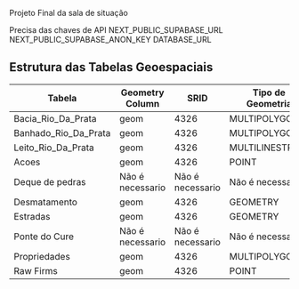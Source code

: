Projeto Final da sala de situação

Precisa das chaves de API
NEXT_PUBLIC_SUPABASE_URL
NEXT_PUBLIC_SUPABASE_ANON_KEY
DATABASE_URL



## Estrutura das Tabelas Geoespaciais

| Tabela                 | Geometry Column | SRID     | Tipo de Geometria  | Observação |
|------------------------|----------------|---------|-------------------|------------|
| Bacia_Rio_Da_Prata     | geom             | 4326    | MULTIPOLYGON     |            |
| Banhado_Rio_Da_Prata   | geom             | 4326    | MULTIPOLYGON     |            |
| Leito_Rio_Da_Prata     | geom             | 4326    | MULTILINESTRING  |            |
| Acoes                  | geom            | 4326    | POINT             | |
| Deque de pedras        | Não é necessario | Não é necessario | Não é necessario  | 
| Desmatamento           | geom         | 4326    | GEOMETRY         |              |
| Estradas               | geom             | 4326    | GEOMETRY         |            |
| Ponte do Cure          | Não é necessario | Não é necessario | Não é necessario  | |
| Propriedades           | geom             | 4326    | MULTIPOLYGON     |            |
| Raw Firms              | geom         | 4326    | POINT            |            |



